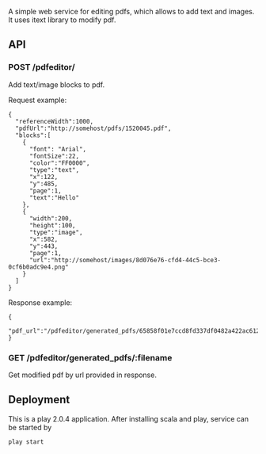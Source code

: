 A simple web service for editing pdfs, which allows to add text and images. It uses itext library to modify pdf.

## API
### POST /pdfeditor/
Add text/image blocks to pdf.

Request example:

    {
      "referenceWidth":1000,
      "pdfUrl":"http://somehost/pdfs/1520045.pdf",
      "blocks":[
        {
          "font": "Arial",
          "fontSize":22,
          "color":"FF0000",
          "type":"text",
          "x":122,
          "y":485,
          "page":1,
          "text":"Hello"
        },
        {
          "width":200,
          "height":100,
          "type":"image",
          "x":582,
          "y":443,
          "page":1,
          "url":"http://somehost/images/8d076e76-cfd4-44c5-bce3-0cf6b0adc9e4.png"
        }
      ]
    }

Response example:

    {
      "pdf_url":"/pdfeditor/generated_pdfs/65858f01e7ccd8fd337df0482a422ac6124fcfe3.pdf"
    }

### GET /pdfeditor/generated_pdfs/:filename
Get modified pdf by url provided in response.

## Deployment
This is a play 2.0.4 application. After installing scala and play, service can be started by

    play start